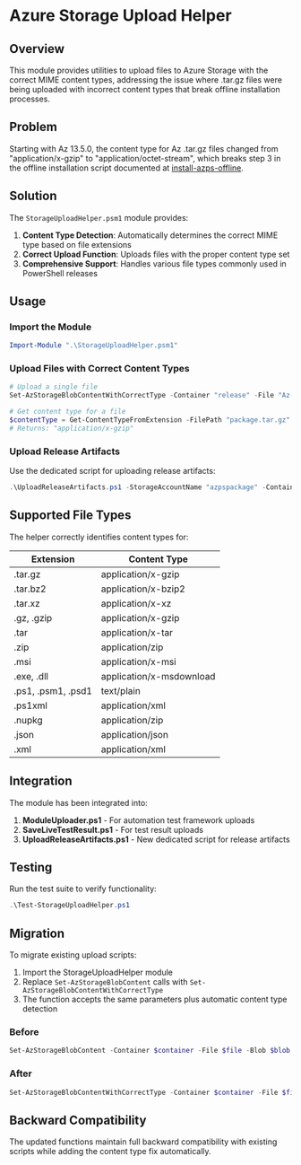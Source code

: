# Azure Storage Upload Helper

## Overview

This module provides utilities to upload files to Azure Storage with the correct MIME content types, addressing the issue where .tar.gz files were being uploaded with incorrect content types that break offline installation processes.

## Problem

Starting with Az 13.5.0, the content type for Az .tar.gz files changed from "application/x-gzip" to "application/octet-stream", which breaks step 3 in the offline installation script documented at [install-azps-offline](https://learn.microsoft.com/powershell/azure/install-azps-offline).

## Solution

The `StorageUploadHelper.psm1` module provides:

1. **Content Type Detection**: Automatically determines the correct MIME type based on file extensions
2. **Correct Upload Function**: Uploads files with the proper content type set
3. **Comprehensive Support**: Handles various file types commonly used in PowerShell releases

## Usage

### Import the Module

```powershell
Import-Module ".\StorageUploadHelper.psm1"
```

### Upload Files with Correct Content Types

```powershell
# Upload a single file
Set-AzStorageBlobContentWithCorrectType -Container "release" -File "Az-Cmdlets-13.5.0.tar.gz" -Blob "Az-Cmdlets-13.5.0.tar.gz" -Context $storageContext -Force

# Get content type for a file
$contentType = Get-ContentTypeFromExtension -FilePath "package.tar.gz"
# Returns: "application/x-gzip"
```

### Upload Release Artifacts

Use the dedicated script for uploading release artifacts:

```powershell
.\UploadReleaseArtifacts.ps1 -StorageAccountName "azpspackage" -ContainerName "release" -ResourceGroupName "rg-azps" -LocalPath "artifacts" -FilePattern "*.tar.gz"
```

## Supported File Types

The helper correctly identifies content types for:

| Extension | Content Type |
|-----------|--------------|
| .tar.gz | application/x-gzip |
| .tar.bz2 | application/x-bzip2 |
| .tar.xz | application/x-xz |
| .gz, .gzip | application/x-gzip |
| .tar | application/x-tar |
| .zip | application/zip |
| .msi | application/x-msi |
| .exe, .dll | application/x-msdownload |
| .ps1, .psm1, .psd1 | text/plain |
| .ps1xml | application/xml |
| .nupkg | application/zip |
| .json | application/json |
| .xml | application/xml |

## Integration

The module has been integrated into:

1. **ModuleUploader.ps1** - For automation test framework uploads
2. **SaveLiveTestResult.ps1** - For test result uploads
3. **UploadReleaseArtifacts.ps1** - New dedicated script for release artifacts

## Testing

Run the test suite to verify functionality:

```powershell
.\Test-StorageUploadHelper.ps1
```

## Migration

To migrate existing upload scripts:

1. Import the StorageUploadHelper module
2. Replace `Set-AzStorageBlobContent` calls with `Set-AzStorageBlobContentWithCorrectType`
3. The function accepts the same parameters plus automatic content type detection

### Before
```powershell
Set-AzStorageBlobContent -Container $container -File $file -Blob $blob -Context $context -Force
```

### After
```powershell
Set-AzStorageBlobContentWithCorrectType -Container $container -File $file -Blob $blob -Context $context -Force
```

## Backward Compatibility

The updated functions maintain full backward compatibility with existing scripts while adding the content type fix automatically.